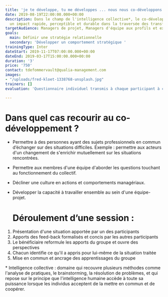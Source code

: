 ```yaml
---
title: 'je te développe, tu me développes ... nous nous co-développons ! '
date: 2019-08-19T22:00:00.000+00:00
description: Dans le champ de l'intelligence collective*, le co-développement permet
  un impact rapide, perceptible et durable dans la traversée des transformations.
targetAudience: Managers de projet, Managers d'équipe aux profils et expériences diversifiés
goals:
  main: Définir une stratégie relationnelle
  secondary: 'Développer un comportement stratégique '
trainingType: Inter
dateStart: 2019-11-17T07:00:00.000+00:00
dateEnd: 2019-03-17T15:00:00.000+00:00
duration: '3'
price: '750'
contact: tdefommervault@qualia-management.com
images:
- "/uploads/fred-kloet-1338768-unsplash.jpg"
trainers: []
evaluation: 'Questionnaire individuel transmis à chaque participant à chaud et à froid. '

---
```

# **Dans quel cas recourir au co-développement ?** 

* Permettre à des personnes ayant des sujets professionnels en commun d’échanger sur des situations difficiles. Exemple : permettre aux acteurs d'un changement de s'enrichir mutuellement sur les situations rencontrées.
* Permettre aux membres d'une équipe d'aborder les questions touchant au fonctionnement du collectif.
* Décliner une culture en actions et comportements managériaux.
* Développer la capacité à travailler ensemble au sein d'une équipe-projet.   

  # **Déroulement d’une session :**

1. Présentation d'une situation apportée par un des participants
2. Apports des feed-back formalisés et concis par les autres participants
3. Le bénéficiaire reformule les apports du groupe et ouvre des perspectives
4. Chacun identifie ce qu'il a appris pour lui-même de la situation traitée
5. Mise en commun et ancrage des apprentissages du groupe

\* Intelligence collective : domaine qui recouvre plusieurs méthodes comme l'analyse de pratiques, le brainstorming, la résolution de problèmes, et qui repose sur le principe que l'intelligence humaine accède à toute sa puissance lorsque les individus acceptent de la mettre en commun et de coopérer.